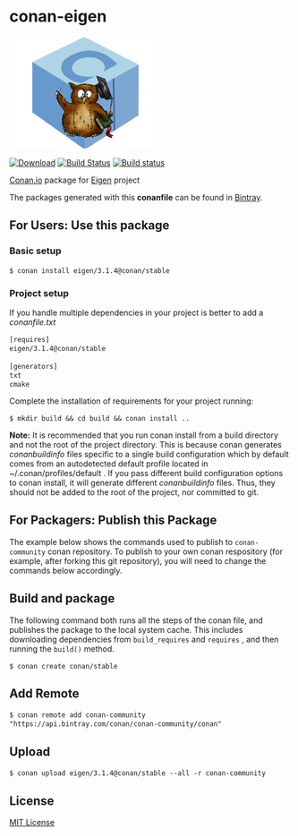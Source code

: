 # conan-eigen

![conan-eigen image](/images/conan-eigen.png)

[![Download](https://api.bintray.com/packages/conan-community/conan/eigen%3Aconan/images/download.svg?version=3.1.4%3Astable)](https://bintray.com/conan-community/conan/eigen%3Aconan/3.1.4%3Astable/link)
[![Build Status](https://travis-ci.org/danimtb/conan-eigen.svg?branch=stable%2F3.1.4)](https://travis-ci.org/danimtb/conan-eigen)
[![Build status](https://ci.appveyor.com/api/projects/status/jyeh443gn0l0f3bi?svg=true)](https://ci.appveyor.com/project/danimtb/conan-eigen)

[Conan.io](https://conan.io) package for [Eigen](https://bitbucket.org/eigen/eigen) project

The packages generated with this **conanfile** can be found in [Bintray](https://bintray.com/conan-community/conan/eigen%3Aconan).

## For Users: Use this package

### Basic setup

    $ conan install eigen/3.1.4@conan/stable

### Project setup

If you handle multiple dependencies in your project is better to add a *conanfile.txt*

    [requires]
    eigen/3.1.4@conan/stable

    [generators]
    txt
    cmake

Complete the installation of requirements for your project running:

    $ mkdir build && cd build && conan install ..

**Note:** It is recommended that you run conan install from a build directory and not the root of the project directory.  This is because conan generates *conanbuildinfo* files specific to a single build configuration which by default comes from an autodetected default profile located in ~/.conan/profiles/default .  If you pass different build configuration options to conan install, it will generate different *conanbuildinfo* files.  Thus, they should not be added to the root of the project, nor committed to git.

## For Packagers: Publish this Package

The example below shows the commands used to publish to `conan-community` conan repository. To publish to your own conan respository (for example, after forking this git repository), you will need to change the commands below accordingly.

## Build and package

The following command both runs all the steps of the conan file, and publishes the package to the local system cache.  This includes downloading dependencies from `build_requires` and `requires` , and then running the `build()` method.

    $ conan create conan/stable

## Add Remote

    $ conan remote add conan-community "https://api.bintray.com/conan/conan-community/conan"

## Upload

    $ conan upload eigen/3.1.4@conan/stable --all -r conan-community

## License

[MIT License](LICENSE)
